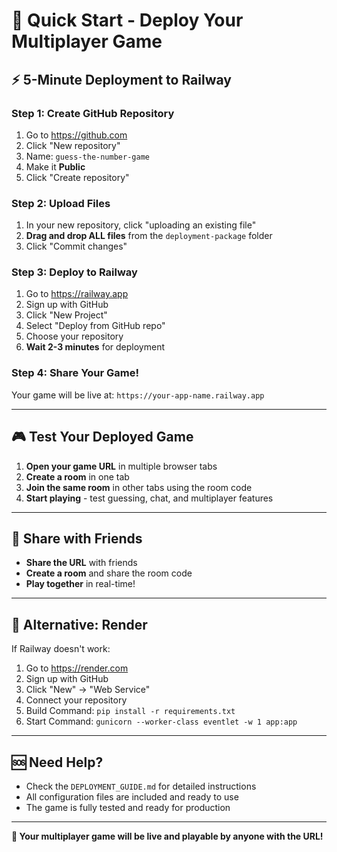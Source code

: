 # 🚀 Quick Start - Deploy Your Multiplayer Game

## ⚡ **5-Minute Deployment to Railway**

### Step 1: Create GitHub Repository
1. Go to https://github.com
2. Click "New repository"
3. Name: `guess-the-number-game`
4. Make it **Public**
5. Click "Create repository"

### Step 2: Upload Files
1. In your new repository, click "uploading an existing file"
2. **Drag and drop ALL files** from the `deployment-package` folder
3. Click "Commit changes"

### Step 3: Deploy to Railway
1. Go to https://railway.app
2. Sign up with GitHub
3. Click "New Project"
4. Select "Deploy from GitHub repo"
5. Choose your repository
6. **Wait 2-3 minutes** for deployment

### Step 4: Share Your Game!
Your game will be live at: `https://your-app-name.railway.app`

---

## 🎮 **Test Your Deployed Game**

1. **Open your game URL** in multiple browser tabs
2. **Create a room** in one tab
3. **Join the same room** in other tabs using the room code
4. **Start playing** - test guessing, chat, and multiplayer features

---

## 📱 **Share with Friends**

- **Share the URL** with friends
- **Create a room** and share the room code
- **Play together** in real-time!

---

## 🔧 **Alternative: Render**

If Railway doesn't work:
1. Go to https://render.com
2. Sign up with GitHub
3. Click "New" → "Web Service"
4. Connect your repository
5. Build Command: `pip install -r requirements.txt`
6. Start Command: `gunicorn --worker-class eventlet -w 1 app:app`

---

## 🆘 **Need Help?**

- Check the `DEPLOYMENT_GUIDE.md` for detailed instructions
- All configuration files are included and ready to use
- The game is fully tested and ready for production

---

**🎉 Your multiplayer game will be live and playable by anyone with the URL!** 